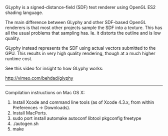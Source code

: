 GLyphy is a signed-distance-field (SDF) text renderer using OpenGL ES2 shading language.

The main difference between GLyphy and other SDF-based OpenGL renderers is that most other projects sample the SDF into a texture. This has all the usual problems that sampling has. Ie. it distorts the outline and is low quality.

GLyphy instead represents the SDF using actual vectors submitted to the GPU. This results in very high quality rendering, though at a much higher runtime cost.

See this video for insight to how GLyphy works:

http://vimeo.com/behdad/glyphy

----------------------------------------------------------------------

Compilation instructions on Mac OS X:

1) Install Xcode and command line tools (as of Xcode 4.3.x, from
   within Preferences -> Downloads).
2) Install MacPorts.
3) sudo port install automake autoconf libtool pkgconfig freetype
4) ./autogen.sh
5) make
